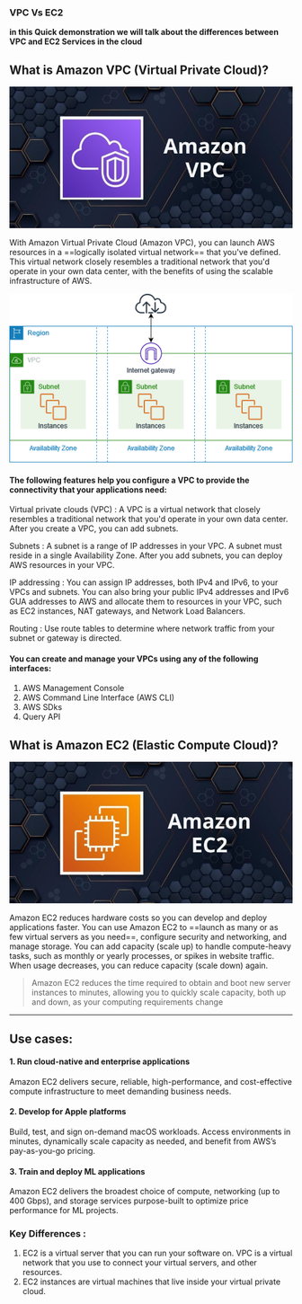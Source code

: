 
### VPC Vs EC2

**in this Quick demonstration we will talk about the differences between VPC and EC2 Services in the cloud**
## What is Amazon VPC (Virtual Private Cloud)? 
![vpcicon](vpc1.jpeg)

With Amazon Virtual Private Cloud (Amazon VPC), you can launch AWS resources in a ==logically isolated virtual network== that you've defined. This virtual network closely resembles a traditional network that you'd operate in your own data center, with the benefits of using the scalable infrastructure of AWS.

![howvpcworks](how-it-works.png)


#### The following features help you configure a VPC to provide the connectivity that your applications need: 


Virtual private clouds (VPC)
: A VPC is a virtual network that closely resembles a traditional network that you'd operate in your own data center. After you create a VPC, you can add subnets.

Subnets
: A subnet is a range of IP addresses in your VPC. A subnet must reside in a single Availability Zone. After you add subnets, you can deploy AWS resources in your VPC.

IP addressing
: You can assign IP addresses, both IPv4 and IPv6, to your VPCs and subnets. You can also bring your public IPv4 addresses and IPv6 GUA addresses to AWS and allocate them to resources in your VPC, such as EC2 instances, NAT gateways, and Network Load Balancers.

Routing
 : Use route tables to determine where network traffic from your subnet or gateway is directed.

#### You can create and manage your VPCs using any of the following interfaces:
1. AWS Management Console 
1. AWS Command Line Interface (AWS CLI) 
1. AWS SDks
1. Query API

## What is Amazon EC2 (Elastic Compute Cloud)? 
![howvpcworks](ec2.jpeg)

 Amazon EC2 reduces hardware costs so you can develop and deploy applications faster. You can use Amazon EC2 to ==launch as many or as few virtual servers as you need==, configure security and networking, and manage storage. You can add capacity (scale up) to handle compute-heavy tasks, such as monthly or yearly processes, or spikes in website traffic. When usage decreases, you can reduce capacity (scale down) again.

 > Amazon EC2 reduces the time required to obtain and boot new server instances to minutes, allowing you to quickly scale capacity, both up and down, as your computing requirements change
 ___
## Use cases: 
#### 1. Run cloud-native and enterprise applications
Amazon EC2 delivers secure, reliable, high-performance, and cost-effective compute infrastructure to meet demanding business needs.
#### 2. Develop for Apple platforms
Build, test, and sign on-demand macOS workloads. Access environments in minutes, dynamically scale capacity as needed, and benefit from AWS’s pay-as-you-go pricing.
#### 3. Train and deploy ML applications
Amazon EC2 delivers the broadest choice of compute, networking (up to 400 Gbps), and storage services purpose-built to optimize price performance for ML projects.

### Key Differences : 
1. EC2 is a virtual server that you can run your software on. VPC is a virtual network that you use to connect your virtual servers, and other resources.
1. EC2 instances are virtual machines that live inside your virtual private cloud.
